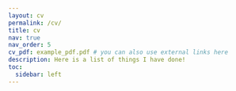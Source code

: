 ```yaml
---
layout: cv
permalink: /cv/
title: cv
nav: true
nav_order: 5
cv_pdf: example_pdf.pdf # you can also use external links here
description: Here is a list of things I have done!
toc:
  sidebar: left
---
```


